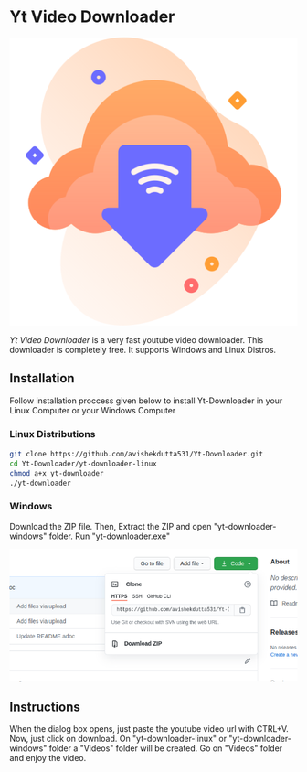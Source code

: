 # Yt Video Downloader

<p align="center">
<img src="https://raw.githubusercontent.com/avishekdutta531/Yt-Downloader/main/youtube-video-downloader-logo.png">
</p>

*Yt Video Downloader* is a very fast youtube video downloader. This downloader is completely free. It supports Windows and Linux Distros.

## Installation

Follow installation proccess given below to install Yt-Downloader in your Linux Computer or your Windows Computer

### Linux Distributions

```bash
git clone https://github.com/avishekdutta531/Yt-Downloader.git
cd Yt-Downloader/yt-downloader-linux
chmod a+x yt-downloader
./yt-downloader
```
### Windows

Download the ZIP file. Then, Extract the ZIP and open "yt-downloader-windows" folder. Run "yt-downloader.exe"

<p align="center">
<img src="https://raw.githubusercontent.com/avishekdutta531/Yt-Downloader/main/Screenshot%20from%202021-04-07%2015-07-09.png">
</p>


## Instructions
When the dialog box opens, just paste the youtube video url with CTRL+V. Now, just click on download. On "yt-downloader-linux" or "yt-downloader-windows" folder a "Videos" folder will be created. Go on "Videos" folder and enjoy the video.
